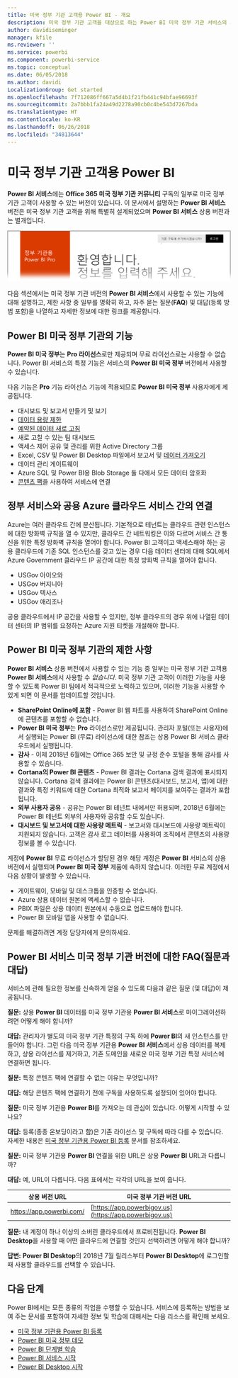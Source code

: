```yaml
---
title: 미국 정부 기관 고객용 Power BI - 개요
description: 미국 정부 기관 고객을 대상으로 하는 Power BI 미국 정부 기관 서비스의 기능 및 제한 사항에 대해 알아봅니다.
author: davidiseminger
manager: kfile
ms.reviewer: ''
ms.service: powerbi
ms.component: powerbi-service
ms.topic: conceptual
ms.date: 06/05/2018
ms.author: davidi
LocalizationGroup: Get started
ms.openlocfilehash: 7f712086ff667a5d4b1f21fb441c94bfae96693f
ms.sourcegitcommit: 2a7bbb1fa24a49d2278a90cb0c4be543d7267bda
ms.translationtype: HT
ms.contentlocale: ko-KR
ms.lasthandoff: 06/26/2018
ms.locfileid: "34813644"
---
```

# <a name="power-bi-for-us-government-customers"></a>미국 정부 기관 고객용 Power BI
**Power BI 서비스**에는 **Office 365 미국 정부 기관 커뮤니티** 구독의 일부로 미국 정부 기관 고객이 사용할 수 있는 버전이 있습니다. 이 문서에서 설명하는 **Power BI 서비스** 버전은 미국 정부 기관 고객을 위해 특별히 설계되었으며 **Power BI 서비스** 상용 버전과는 별개입니다.

![](media/service-govus-overview/service_usgov_overview-1.png)

다음 섹션에서는 미국 정부 기관 버전의 **Power BI 서비스**에서 사용할 수 있는 기능에 대해 설명하고, 제한 사항 중 일부를 명확히 하고, 자주 묻는 질문(**FAQ**) 및 대답(등록 방법 포함)을 나열하고 자세한 정보에 대한 링크를 제공합니다.

## <a name="features-of-power-bi-us-government"></a>Power BI 미국 정부 기관의 기능
**Power BI 미국 정부**는 **Pro 라이선스**로만 제공되며 무료 라이선스로는 사용할 수 없습니다. Power BI 서비스의 특정 기능은 서비스의 **Power BI 미국 정부** 버전에서 사용할 수 있습니다.

다음 기능은 **Pro** 기능 라이선스 기능에 적용되므로 **Power BI 미국 정부** 사용자에게 제공됩니다. 

* 대시보드 및 보고서 만들기 및 보기
* [데이터 용량 제한](service-admin-manage-your-data-storage-in-power-bi.md)
* [예약된 데이터 새로 고침](refresh-data.md)
* 새로 고칠 수 있는 팀 대시보드
* 액세스 제어 공유 및 관리를 위한 Active Directory 그룹
* Excel, CSV 및 Power BI Desktop 파일에서 보고서 및 [데이터 가져오기](service-get-data.md)
* 데이터 관리 게이트웨이
* Azure SQL 및 Power BI용 Blob Storage 둘 다에서 모든 데이터 암호화
* [콘텐츠 팩](service-connect-to-services.md)을 사용하여 서비스에 연결

## <a name="connectivity-between-government-and-public-azure-cloud-services"></a>정부 서비스와 공용 Azure 클라우드 서비스 간의 연결 

Azure는 여러 클라우드 간에 분산됩니다. 기본적으로 테넌트는 클라우드 관련 인스턴스에 대한 방화벽 규칙을 열 수 있지만, 클라우드 간 네트워킹은 이와 다르며 서비스 간 통신을 위한 특정 방화벽 규칙을 열어야 합니다. Power BI 고객이고 액세스해야 하는 공용 클라우드에 기존 SQL 인스턴스를 갖고 있는 경우 다음 데이터 센터에 대해 SQL에서 Azure Government 클라우드 IP 공간에 대한 특정 방화벽 규칙을 열어야 합니다.

* USGov 아이오와
* USGov 버지니아
* USGov 텍사스
* USGov 애리조나

공용 클라우드에서 IP 공간을 사용할 수 있지만, 정부 클라우드의 경우 위에 나열된 데이터 센터의 IP 범위를 요청하는 Azure 지원 티켓을 개설해야 합니다. 


## <a name="limitations-of-power-bi-us-government"></a>Power BI 미국 정부 기관의 제한 사항
**Power BI 서비스** 상용 버전에서 사용할 수 있는 기능 중 일부는 미국 정부 기관 고객용 **Power BI 서비스**에서 사용할 수 *없습니다*. 미국 정부 기관 고객이 이러한 기능을 사용할 수 있도록 Power BI 팀에서 적극적으로 노력하고 있으며, 이러한 기능을 사용할 수 있게 되면 이 문서를 업데이트할 것입니다.

* **SharePoint Online에 포함** - Power BI 웹 파트를 사용하여 SharePoint Online에 콘텐츠를 포함할 수 없습니다.
* **Power BI 미국 정부**는 **Pro** 라이선스로만 제공됩니다. 관리자 포털(또는 사용자)에서 실행되는 Power BI (무료) 라이선스에 대한 참조는 상용 Power BI 서비스 클라우드에서 실행됩니다.
* **감사** - 이제 2018년 6월에는 Office 365 보안 및 규정 준수 포털을 통해 감사를 사용할 수 있습니다.
* **Cortana의 Power BI 콘텐츠** - Power BI 결과는 Cortana 검색 결과에 표시되지 않습니다. Cortana 검색 결과에는 Power BI 콘텐츠(대시보드, 보고서, 앱)에 대한 결과와 특정 키워드에 대한 Cortana 최적화 보고서 페이지를 보여주는 결과가 포함됩니다.
* **외부 사용자 공유** - 공유는 Power BI 테넌트 내에서만 허용되며, 2018년 6월에는 Power BI 테넌트 외부의 사용자와 공유할 수도 있습니다.
* **대시보드 및 보고서에 대한 사용량 메트릭** - 보고서와 대시보드에 사용량 메트릭이 지원되지 않습니다. 고객은 감사 로그 데이터를 사용하여 조직에서 콘텐츠의 사용량 정보를 볼 수 있습니다.

계정에 **Power BI** 무료 라이선스가 할당된 경우 해당 계정은 **Power BI** 서비스의 상용 버전에서 실행되며 **Power BI 미국 정부** 제품에 속하지 않습니다. 이러한 무료 계정에서 다음 상황이 발생할 수 있습니다.

* 게이트웨이, 모바일 및 데스크톱을 인증할 수 없습니다.
* Azure 상용 데이터 원본에 액세스할 수 없습니다.
* PBIX 파일은 상용 데이터 원본에서 수동으로 업로드해야 합니다.
* Power BI 모바일 앱을 사용할 수 없습니다.

문제를 해결하려면 계정 담당자에게 문의하세요.

## <a name="frequently-asked-questions-faq-for-the-us-government-version-of-the-power-bi-service"></a>Power BI 서비스 미국 정부 기관 버전에 대한 FAQ(질문과 대답)
서비스에 관해 필요한 정보를 신속하게 얻을 수 있도록 다음과 같은 질문 (및 대답)이 제공됩니다.

**질문:** 상용 **Power BI** 데이터를 미국 정부 기관용 **Power BI 서비스**로 마이그레이션하려면 어떻게 해야 합니까?

**대답:** 관리자가 별도의 미국 정부 기관 특정의 구독 하에 **Power BI**의 새 인스턴스를 만들어야 합니다. 그런 다음 미국 정부 기관용 **Power BI 서비스**에서 상용 데이터를 복제하고, 상용 라이선스를 제거하고, 기존 도메인을 새로운 미국 정부 기관 특정 서비스에 연결하면 됩니다.

**질문:** 특정 콘텐츠 팩에 연결할 수 없는 이유는 무엇입니까?

**대답:** 해당 콘텐츠 팩에 연결하기 전에 구독을 사용하도록 설정되어 있어야 합니다.

**질문:** 미국 정부 기관용 **Power BI**를 가져오는 데 관심이 있습니다. 어떻게 시작할 수 있나요?

**대답:** 등록(종종 온보딩이라고 함)은 기존 라이선스 및 구독에 따라 다를 수 있습니다. 자세한 내용은 [미국 정부 기관용 Power BI 등록](service-govus-signup.md) 문서를 참조하세요.

**질문:** 미국 정부 기관용 **Power BI** 연결을 위한 URL은 상용 **Power BI** URL과 다릅니까?

**대답:** 예, URL이 다릅니다. 다음 표에서는 각각의 URL을 보여 줍니다.

| 상용 버전 URL | 미국 정부 기관 버전 URL |
| --- | --- |
| https://app.powerbi.com/ |[https://app.powerbigov.us](https://app.powerbigov.us) |

**질문:** 내 계정이 하나 이상의 소버린 클라우드에서 프로비전됩니다. **Power BI Desktop**을 사용할 때 어떤 클라우드에 연결할 것인지 선택하려면 어떻게 해야 합니까?

**답변:** **Power BI Desktop**의 2018년 7월 릴리스부터 **Power BI Desktop**에 로그인할 때 사용할 클라우드를 선택할 수 있습니다.


## <a name="next-steps"></a>다음 단계
Power BI에서는 모든 종류의 작업을 수행할 수 있습니다. 서비스에 등록하는 방법을 보여 주는 문서를 포함하여 자세한 정보 및 학습에 대해서는 다음 리소스를 확인해 보세요.

* [미국 정부 기관용 Power BI 등록](service-govus-signup.md)
* <a href="https://channel9.msdn.com/Blogs/Azure/Cognitive-Services-HDInsight-and-Power-BI-on-Azure-Government">Power BI 미국 정부 데모</a>
* [Power BI 단계별 학습](guided-learning/gettingstarted.yml?tutorial-step=1)
* [Power BI 서비스 시작](service-get-started.md)
* [Power BI Desktop 시작](desktop-getting-started.md)

